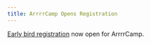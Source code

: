 ```yaml
---
title: ArrrrCamp Opens Registration
---
```


[Early bird registration][r] now open for ArrrrCamp.

[r]: https://ti.to/arrrrcamp/2014
